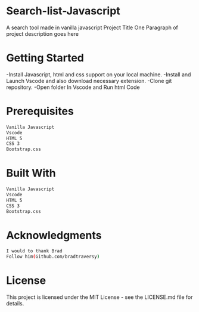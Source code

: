 # Search-list-Javascript
A search tool made in vanilla javascript
Project Title
One Paragraph of project description goes here

# Getting Started
-Install Javascript, html and css support on your local machine.
-Install and Launch Vscode and also download necessary extension.
-Clone git repository.
-Open folder In Vscode and Run html Code

# Prerequisites
```bash
Vanilla Javascript
Vscode
HTML 5
CSS 3
Bootstrap.css
```


# Built With
```bash
Vanilla Javascript
Vscode
HTML 5
CSS 3
Bootstrap.css
```

# Acknowledgments
```bash
I would to thank Brad
Follow him(Github.com/bradtraversy)
```

# License
This project is licensed under the MIT License - see the LICENSE.md file for details.
